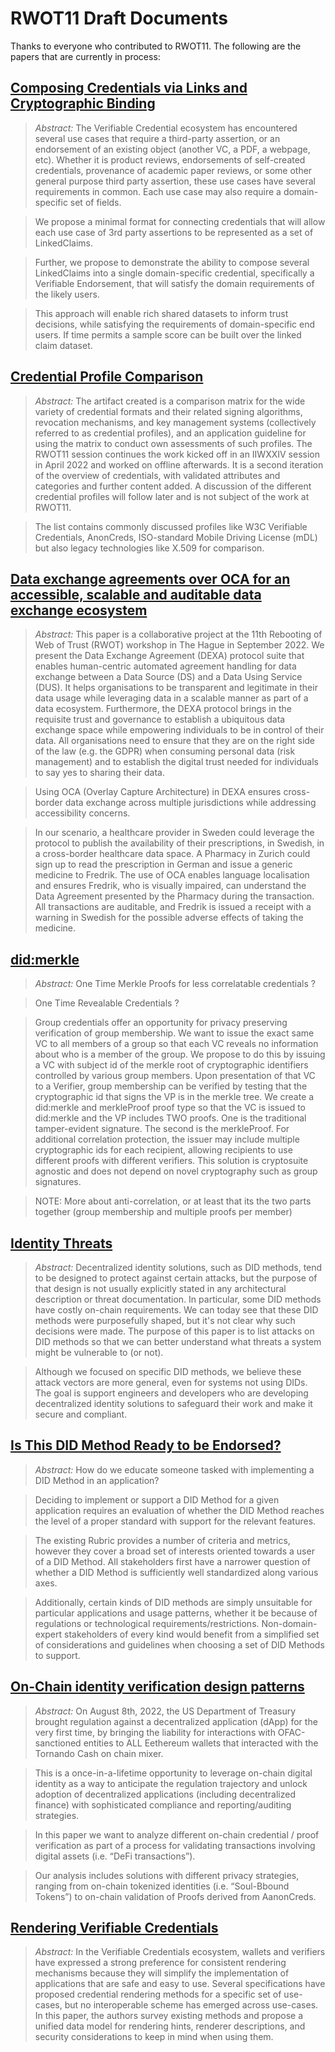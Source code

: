 # RWOT11 Draft Documents

Thanks to everyone who contributed to RWOT11. The following are the papers that are currently in process:

## [**Composing Credentials via Links and Cryptographic Binding**](https://github.com/WebOfTrustInfo/rwot11-the-hague/blob/master/draft-documents/composable-credentials.md)

> _Abstract:_ The Verifiable Credential ecosystem has encountered several use cases that require a third-party assertion, or an endorsement of an existing object (another VC, a PDF, a webpage, etc). Whether it is product reviews, endorsements of self-created credentials, provenance of academic paper reviews, or some other general purpose third party assertion, these use cases have several requirements in common. Each use case may also require a domain-specific set of fields.

> We propose a minimal format for connecting credentials that will allow each use case of 3rd party assertions to be represented as a set of LinkedClaims.

> Further, we propose to demonstrate the ability to compose several LinkedClaims into a single domain-specific credential, specifically a Verifiable Endorsement, that will satisfy the domain requirements of the likely users.

> This approach will enable rich shared datasets to inform trust decisions, while satisfying the requirements of domain-specific end users. If time permits a sample score can be built over the linked claim dataset.
 
## [**Credential Profile Comparison**](https://github.com/WebOfTrustInfo/rwot11-the-hague/blob/master/draft-documents/credential-profile-comparison.md)

> _Abstract:_ The artifact created is a comparison matrix for the wide variety of credential formats and their related signing algorithms, revocation mechanisms, and key management systems (collectively referred to as credential profiles), and an application guideline for using the matrix to conduct own assessments of such profiles. The RWOT11 session continues the work kicked off in an IIWXXIV session in April 2022 and worked on offline afterwards. It is a second iteration of the overview of credentials, with validated attributes and categories and further content added. A discussion of the different credential profiles will follow later and is not subject of the work at RWOT11.

> The list contains commonly discussed profiles like W3C Verifiable Credentials, AnonCreds, ISO-standard Mobile Driving License (mDL) but also legacy technologies like X.509 for comparison.

## [**Data exchange agreements over OCA for an accessible, scalable and auditable data exchange ecosystem**](https://github.com/WebOfTrustInfo/rwot11-the-hague/blob/master/draft-documents/data-exchange-agreements-with-oca.md)

> _Abstract:_ This paper is a collaborative project at the 11th Rebooting of Web of Trust (RWOT) workshop in The Hague in September 2022. We present the Data Exchange Agreement (DEXA) protocol suite that enables human-centric automated agreement handling for data exchange between a Data Source (DS) and a Data Using Service (DUS). It helps organisations to be transparent and legitimate in their data usage while leveraging data in a scalable manner as part of a data ecosystem. Furthermore, the DEXA protocol brings in the requisite trust and governance to establish a ubiquitous data exchange space while empowering individuals to be in control of their data. All organisations need to ensure that they are on the right side of the law (e.g. the GDPR) when consuming personal data (risk management) and to establish the digital trust needed for individuals to say yes to sharing their data.

> Using OCA (Overlay Capture Architecture) in DEXA ensures cross-border data exchange across multiple jurisdictions while addressing accessibility concerns.

> In our scenario, a healthcare provider in Sweden could leverage the protocol to publish the availability of their prescriptions, in Swedish, in a cross-border healthcare data space. A Pharmacy in Zurich could sign up to read the prescription in German and issue a generic medicine to Fredrik. The use of OCA enables language localisation and ensures Fredrik, who is visually impaired, can understand the Data Agreement presented by the Pharmacy during the transaction. All transactions are auditable, and Fredrik is issued a receipt with a warning in Swedish for the possible adverse effects of taking the medicine.

## [did:merkle](https://github.com/WebOfTrustInfo/rwot11-the-hague/blob/master/draft-documents/did-merkle.md)

> _Abstract:_ One Time Merkle Proofs for less correlatable credentials ?

> One Time Revealable Credentials ?

> Group credentials offer an opportunity for privacy preserving verification of group membership. We want to issue the exact same VC to all members of a group so that each VC reveals no information about who is a member of the group. We propose to do this by issuing a VC with subject id of the merkle root of cryptographic identifiers controlled by various group members. Upon presentation of that VC to a Verifier, group membership can be verified by testing that the cryptographic id that signs the VP is in the merkle tree. We create a did:merkle and merkleProof proof type so that the VC is issued to did:merkle and the VP includes TWO proofs. One is the traditional tamper-evident signature. The second is the merkleProof. For additional correlation protection, the issuer may include multiple cryptographic ids for each recipient, allowing recipients to use different proofs with different verifiers. This solution is cryptosuite agnostic and does not depend on novel cryptography such as group signatures.

> NOTE: More about anti-correlation, or at least that its the two parts together (group membership and multiple proofs per member)

## [Identity Threats](https://github.com/WebOfTrustInfo/rwot11-the-hague/blob/master/draft-documents/identity-threats.md)

> _Abstract:_ Decentralized identity solutions, such as DID methods, tend to be designed to protect against certain attacks, but the purpose of that design is not usually explicitly stated in any architectural description or threat documentation. In particular, some DID methods have costly on-chain requirements. We can today see that these DID methods were purposefully shaped, but it's not clear why such decisions were made. The purpose of this paper is to list attacks on DID methods so that we can better understand what threats a system might be vulnerable to (or not).

> Although we focused on specific DID methods, we believe these attack vectors are more general, even for systems not using DIDs. The goal is support engineers and developers who are developing decentralized identity solutions to safeguard their work and make it secure and compliant.

## [Is This DID Method Ready to be Endorsed?](https://github.com/WebOfTrustInfo/rwot11-the-hague/blob/master/draft-documents/is-my-did-method-ready-to-endorse.md)

> _Abstract:_ How do we educate someone tasked with implementing a DID Method in an application?

> Deciding to implement or support a DID Method for a given application requires an evaluation of whether the DID Method reaches the level of a proper standard with support for the relevant features.

> The existing Rubric provides a number of criteria and metrics, however they cover a broad set of interests oriented towards a user of a DID Method. All stakeholders first have a narrower question of whether a DID Method is sufficiently well standardized along various axes.

> Additionally, certain kinds of DID methods are simply unsuitable for particular applications and usage patterns, whether it be because of regulations or technological requirements/restrictions. Non-domain-expert stakeholders of every kind would benefit from a simplified set of considerations and guidelines when choosing a set of DID Methods to support.

## [On-Chain identity verification design patterns](https://github.com/WebOfTrustInfo/rwot11-the-hague/blob/master/draft-documents/on-chain-verifications.md)

> _Abstract:_ On August 8th, 2022, the US Department of Treasury brought regulation against a decentralized application (dApp) for the very first time, by bringing the liability for interactions with OFAC-sanctioned entities to ALL Eethereum wallets that interacted with the Tornando Cash on chain mixer.

> This is a once-in-a-lifetime opportunity to leverage on-chain digital identity as a way to anticipate the regulation trajectory and unlock adoption of decentralized applications (including decentralized finance) with sophisticated compliance and reporting/auditing strategies.

> In this paper we want to analyze different on-chain credential  / proof verification as part of a process for validating transactions involving digital assets (i.e. “DeFi transactions”).

> Our analysis includes solutions with different privacy strategies, ranging from on-chain tokenized identities (i.e. “Soul-Bbound Tokens”) to on-chain validation of Proofs derived from AanonCreds.
 
## [Rendering Verifiable Credentials](https://github.com/WebOfTrustInfo/rwot11-the-hague/blob/master/draft-documents/rendering-vcs-snapshot-9-27-22.md)

> _Abstract:_ In the Verifiable Credentials ecosystem, wallets and verifiers have expressed a strong preference for consistent rendering mechanisms because they will simplify the implementation of applications that are safe and easy to use. Several specifications have proposed credential rendering methods for a specific set of use-cases, but no interoperable scheme has emerged across use-cases. In this paper, the authors survey existing methods and propose a unified data model for rendering hints, renderer descriptions, and security considerations to keep in mind when using them.
